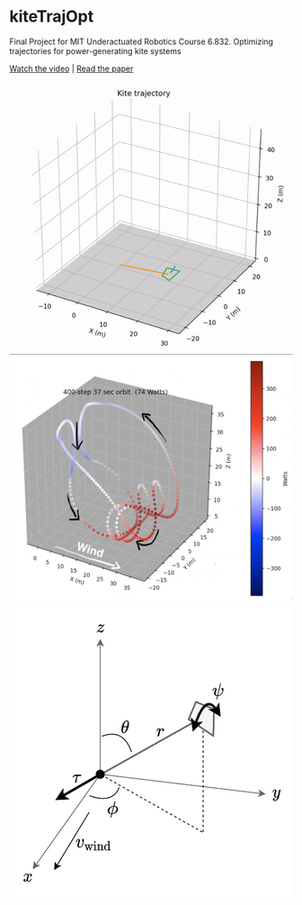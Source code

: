 # kiteTrajOpt

Final Project for MIT Underactuated Robotics Course 6.832. Optimizing trajectories for power-generating kite systems

[Watch the video](https://www.youtube.com/watch?v=UNLKtJ9KCG8) | [Read the paper](https://github.com/IzzyBrand/kiteTrajOpt/blob/master/report.pdf)

![](figures/bad_dynamics/kite_traj_track.gif)
![](figures/P400_big.PNG)
![](figures/symbols.PNG)

